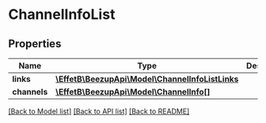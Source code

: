 # ChannelInfoList

## Properties
Name | Type | Description | Notes
------------ | ------------- | ------------- | -------------
**links** | [**\EffetB\BeezupApi\Model\ChannelInfoListLinks**](ChannelInfoListLinks.md) |  | [optional] 
**channels** | [**\EffetB\BeezupApi\Model\ChannelInfo[]**](ChannelInfo.md) |  | [optional] 

[[Back to Model list]](../README.md#documentation-for-models) [[Back to API list]](../README.md#documentation-for-api-endpoints) [[Back to README]](../README.md)



